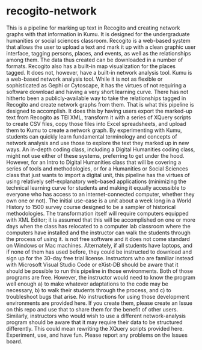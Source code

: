 # recogito-network
This is a pipeline for marking up text in Recogito and creating network graphs with that information in Kumu. It is designed for the undergraduate humanities or social sciences classroom. 
Recogito is a web-based system that allows the user to upload a text and mark it up with a clean graphic user interface, tagging persons, places, and events, as well as the relationships among them. The data thus created can be downloaded in a number of formats. Recogito also has a built-in map visualization for the places tagged. It does not, however, have a built-in network analysis tool.
Kumu is a web-based network analysis tool. While it is not as flexible or sophisticated as Gephi or Cytoscape, it has the virtues of not requiring a software download and having a very short learning curve.
There has not hitherto been a publicly-available way to take the relationships tagged in Recogito and create network graphs from them. That is what this pipeline is designed to accomplish. It does this by having users export the marked-up text from Recogito as TEI XML, transform it with a series of XQuery scripts to create CSV files, copy those files into Excel spreadsheets, and upload them to Kumu to create a network graph. By experimenting with Kumu, students can quickly learn fundamental terminology and concepts of network analysis and use those to explore the text they marked up in new ways.
An in-depth coding class, including a Digital Humanities coding class, might not use either of these systems, preferring to get under the hood. However, for an Intro to Digital Humanities class that will be covering a series of tools and methodologies, or for a Humanities or Social Sciences class that just wants to import a digital unit, this pipeline has the virtues of using relatively self-explanatory web-based applications (minimizing the technical learning curve for students and making it equally accessible to everyone who has access to an internet-connected computer, whether they own one or not). The initial use-case is a unit about a week long in a World History to 1500 survey course designed to be a sampler of historical methodologies. 
The transformation itself will require computers equipped with <oXygen/> XML Editor; it is assumed that this will be accomplished on one or more days when the class has relocated to a computer lab classroom where the computers have <oXygen/> installed and the instructor can walk the students through the process of using it. <oXygen/> is not free software and it does not come standard on Windows or Mac machines.
Alternately, if all students have laptops, and if none of them has used <oXygen/> before, they could be instructed to download <oXygen/> and sign up for the 30-day free trial license.
Instructors who are familiar instead with Microsoft Visual Studio Code or eXist-DB should be aware that it should be possible to run this pipeline in those environments. Both of those programs are free. However, the instructor would need to know the program well enough a) to make whatever adaptations to the code may be necessary, b) to walk their students through the process, and c) to troubleshoot bugs that arise. No instructions for using those development environments are provided here. If you create them, please create an Issue on this repo and use that to share them for the benefit of other users.
Similarly, instructors who would wish to use a different network-analysis program should be aware that it may require their data to be structured differently. This could mean rewriting the XQuery scripts provided here.
Experiment, use, and have fun. Please report any problems on the Issues board.
